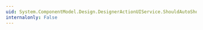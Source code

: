 ```yaml
---
uid: System.ComponentModel.Design.DesignerActionUIService.ShouldAutoShow(System.ComponentModel.IComponent)
internalonly: False
---
```

